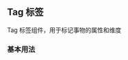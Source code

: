 <div class="demo-header">
<p class="overviewicon">
  <span class="wapi-form-tag"/>
</p>

## Tag 标签

<nova-uxlink widget-name="Tag"></nova-uxlink>

Tag 标签组件，用于标记事物的属性和维度
</div>

### 基本用法

<nova-demo-view link="tag/basic-usage"></nova-demo-view>

<br>

<nova-attributes link="tag"></nova-attributes>
